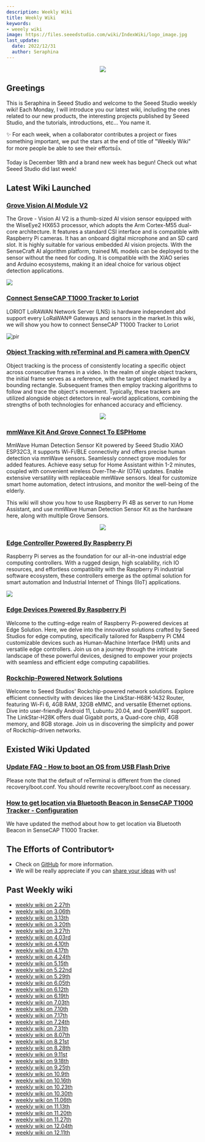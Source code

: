 ```yaml
---
description: Weekly Wiki
title: Weekly Wiki 
keywords:
- weeely wiki
image: https://files.seeedstudio.com/wiki/IndexWiki/logo_image.jpg
last_update:
  date: 2022/12/31
  author: Seraphina
---
```


<div align="center"><img width={1000} src="https://files.seeedstudio.com/wiki/IndexWiki/logo.png" /></div>

## Greetings

This is Seraphina in Seeed Studio and welcome to the Seeed Studio weekly wiki! Each Monday, I will introduce you our latest wiki, including the ones related to our new products, the interesting projects published by Seeed Studio, and the tutorials, introductions, etc... You name it.

✨ For each week, when a collaborator contributes a project or fixes something important, we put the stars at the end of title of "Weekly Wiki" for more people be able to see their efforts👍.

Today is December 18th and a brand new week has begun! Check out what Seeed Studio did last week!

## Latest Wiki Launched

### [Grove Vision AI Module V2](https://wiki.seeedstudio.com/grove_vision_ai_v2/)

The Grove - Vision AI V2 is a thumb-sized AI vision sensor equipped with the WiseEye2 HX653 processor, which adopts the Arm Cortex-M55 dual-core architecture. It features a standard CSI interface and is compatible with Raspberry Pi cameras. It has an onboard digital microphone and an SD card slot. It is highly suitable for various embedded AI vision projects. With the SenseCraft AI algorithm platform, trained ML models can be deployed to the sensor without the need for coding. It is compatible with the XIAO series and Arduino ecosystems, making it an ideal choice for various object detection applications.

<div style={{textAlign:'center'}}><img src="https://files.seeedstudio.com/wiki/grove-vision-ai-v2/0.jpg" style={{width:700, height:'auto'}}/></div>


### [Connect SenseCAP T1000 Tracker to Loriot](https://wiki.seeedstudio.com/SenseCAP_T1000_Tracker_Loriot/)

LORIOT LoRAWAN Network Server (LNS) is hardware independent abd support every LoRaWAN® Gateways and sensors in the market.In this wiki, we will show you how to connect SenseCAP T1000 Tracker to Loriot

<p style={{textAlign: 'center'}}><img src="https://files.seeedstudio.com/wiki/SenseCAP/Tracker/Loriot/DeviceDetails.png" alt="pir" width={800} height="auto" /></p>

### [Object Tracking with reTerminal and Pi camera with OpenCV](https://wiki.seeedstudio.com/mmwave_for_xiao_to_ha_bt)

Object tracking is the process of consistently locating a specific object across consecutive frames in a video. In the realm of single object trackers, the initial frame serves as a reference, with the target object marked by a bounding rectangle. Subsequent frames then employ tracking algorithms to follow and trace the object's movement. Typically, these trackers are utilized alongside object detectors in real-world applications, combining the strengths of both technologies for enhanced accuracy and efficiency.

<center><img width={800} src="https://files.seeedstudio.com/wiki/ReTerminal/opencv/facetrack.gif" /></center>

### [mmWave Kit And Grove Connect To ESPHome](https://wiki.seeedstudio.com/MMWave_Kit_And_Grove_Connect_To_ESPHome/)

MmWave Human Detection Sensor Kit powered by Seeed Studio XIAO ESP32C3, it supports Wi-Fi/BLE connectivity and offers precise human detection via mmWave sensors. Seamlessly connect grove modules for added features. Achieve easy setup for Home Assistant within 1-2 minutes, coupled with convenient wireless Over-The-Air (OTA) updates. Enable extensive versatility with replaceable mmWave sensors. Ideal for customize smart home automation, detect intrusions, and monitor the well-being of the elderly.

This wiki will show you how to use Raspberry Pi 4B as server to run Home Assistant, and use mmWave Human Detection Sensor Kit as the hardware here, along with multiple Grove Sensors.

<center><img width={800} src="https://files.seeedstudio.com/wiki/mmwave_kit_plus_grove/light.png" /></center>

### [Edge Controller Powered By Raspberry Pi](https://wiki.seeedstudio.com/Edge_Box_intro/)

Raspberry Pi serves as the foundation for our all-in-one industrial edge computing controllers. With a rugged design, high scalability, rich IO resources, and effortless compatibility with the Raspberry Pi industrial software ecosystem, these controllers emerge as the optimal solution for smart automation and Industrial Internet of Things (IIoT) applications.

<div style={{textAlign:'center'}}><img src="https://media-cdn.seeedstudio.com/media/catalog/product/cache/bb49d3ec4ee05b6f018e93f896b8a25d/1/-/1-102991599_edgebox-rpi-200-first.jpg" style={{width:800, height:'auto'}}/></div>

### [Edge Devices Powered By Raspberry Pi](https://wiki.seeedstudio.com/RpiDevices/)

Welcome to the cutting-edge realm of Raspberry Pi-powered devices at Edge Solution. Here, we delve into the innovative solutions crafted by Seeed Studios for edge computing, specifically tailored for Raspberry Pi CM4 customizable devices such as Human-Machine Interface (HMI) units and versatile edge controllers. Join us on a journey through the intricate landscape of these powerful devices, designed to empower your projects with seamless and efficient edge computing capabilities.

### [Rockchip-Powered Network Solutions](https://wiki.seeedstudio.com/RK_intro/)

Welcome to Seeed Studios' Rockchip-powered network solutions. Explore efficient connectivity with devices like the LinkStar-H68K-1432 Router, featuring Wi-Fi 6, 4GB RAM, 32GB eMMC, and versatile Ethernet options. Dive into user-friendly Android 11, Lubuntu 20.04, and OpenWRT support. The LinkStar-H28K offers dual Gigabit ports, a Quad-core chip, 4GB memory, and 8GB storage. Join us in discovering the simplicity and power of Rockchip-driven networks.

## Existed Wiki Updated

### [Update FAQ - How to boot an OS from USB Flash Drive](https://wiki.seeedstudio.com/Boot_OS_from_USB_flash_drive/)

Please note that the default of reTerminal is different from the cloned recovery/boot.conf. You should rewrite recovery/boot.conf as necessary.

### [How to get location via Bluetooth Beacon in SenseCAP T1000 Tracker - Configuration](https://wiki.seeedstudio.com/reTerminal_DM_Object_detection/#lets-run-the-code-in-bookworm-os)

We have updated the method about how to get location via Bluetooth Beacon in SenseCAP T1000 Tracker.

## The Efforts of Contributor✨

- Check on [GitHub](https://github.com/orgs/Seeed-Studio/projects/6) for more information.
- We will be really appreciate if you can [share your ideas](https://github.com/orgs/Seeed-Studio/projects/6?pane=issue&itemId=35179519) with us! 


## Past Weekly wiki

- [weekly wiki on 2.27th](/Seeed_Elderly/weekly_wiki/wiki227)
- [weekly wiki on 3.06th](/Seeed_Elderly/weekly_wiki/wiki306)
- [weekly wiki on 3.13th](/Seeed_Elderly/weekly_wiki/wiki313)
- [weekly wiki on 3.20th](/Seeed_Elderly/weekly_wiki/wiki320)
- [weekly wiki on 3.27th](/Seeed_Elderly/weekly_wiki/wiki327)
- [weekly wiki on 4.03rd](/Seeed_Elderly/weekly_wiki/wiki403)
- [weekly wiki on 4.10th](/Seeed_Elderly/weekly_wiki/wiki410)
- [weekly wiki on 4.17th](/Seeed_Elderly/weekly_wiki/wiki417)
- [weekly wiki on 4.24th](/Seeed_Elderly/weekly_wiki/wiki424)
- [weekly wiki on 5.15th](/Seeed_Elderly/weekly_wiki/wiki515)
- [weekly wiki on 5.22nd](/Seeed_Elderly/weekly_wiki/wiki522)
- [weekly wiki on 5.29th](/Seeed_Elderly/weekly_wiki/wiki529)
- [weekly wiki on 6.05th](/Seeed_Elderly/weekly_wiki/wiki605)
- [weekly wiki on 6.12th](/Seeed_Elderly/weekly_wiki/wiki612)
- [weekly wiki on 6.19th](/Seeed_Elderly/weekly_wiki/wiki619)
- [weekly wiki on 7.03th](/Seeed_Elderly/weekly_wiki/wiki703)
- [weekly wiki on 7.10th](/Seeed_Elderly/weekly_wiki/wiki710)
- [weekly wiki on 7.17th](/Seeed_Elderly/weekly_wiki/wiki717)
- [weekly wiki on 7.24th](/Seeed_Elderly/weekly_wiki/wiki724)
- [weekly wiki on 7.31th](/Seeed_Elderly/weekly_wiki/wiki731)
- [weekly wiki on 8.07th](/Seeed_Elderly/weekly_wiki/wiki807)
- [weekly wiki on 8.21st](/Seeed_Elderly/weekly_wiki/wiki821)
- [weekly wiki on 8.28th](/Seeed_Elderly/weekly_wiki/wiki828)
- [weekly wiki on 9.11st](/Seeed_Elderly/weekly_wiki/wiki911)
- [weekly wiki on 9.18th](/Seeed_Elderly/weekly_wiki/wiki918)
- [weekly wiki on 9.25th](/Seeed_Elderly/weekly_wiki/wiki925)
- [weekly wiki on 10.9th](/Seeed_Elderly/weekly_wiki/wiki1009)
- [weekly wiki on 10.16th](/Seeed_Elderly/weekly_wiki/wiki1016)
- [weekly wiki on 10.23th](/Seeed_Elderly/weekly_wiki/wiki1023)
- [weekly wiki on 10.30th](/Seeed_Elderly/weekly_wiki/wiki1030)
- [weekly wiki on 11.06th](/Seeed_Elderly/weekly_wiki/wiki1106)
- [weekly wiki on 11.13th](/Seeed_Elderly/weekly_wiki/wiki1113)
- [weekly wiki on 11.20th](/Seeed_Elderly/weekly_wiki/wiki1120)
- [weekly wiki on 11.27th](/Seeed_Elderly/weekly_wiki/wiki1127)
- [weekly wiki on 12.04th](/Seeed_Elderly/weekly_wiki/wiki1204)
- [weekly wiki on 12.11th](/Seeed_Elderly/weekly_wiki/wiki1211)
